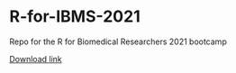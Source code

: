 # R-for-IBMS-2021
Repo for the R for Biomedical Researchers 2021 bootcamp

[Download link](https://github.com/millerh1/IBMS-PreMat-R-2022/archive/refs/tags/mod1.zip)

